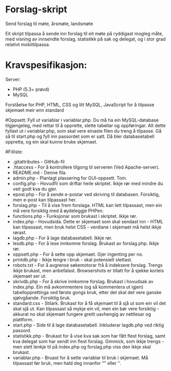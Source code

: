 # Forslag-skript
Send forslag til møte, årsmøte, landsmøte

Eit skript tilpassa å sende inn forslag til eit møte på ryddigast mogleg måte, med visning av innsendte forslag, statistikk på sak og delegat, og i stor grad relativt mobiltilpassa.

# Kravspesifikasjon:
Server:
* PHP (5.3+ prøvd)
* MySQL

Forståelse for PHP, HTML, CSS og litt MySQL, JavaScript for å tilpasse skjemaet meir enn standard

#Oppsett:
Fyll ut variablar i variablar.php. Du må ha ein MySQL-database tilgjengeleg, med rettar til å opprette, slette tabellar og oppføringar. Alt dette fyllast ut i variablar.php, som skal vere einaste filen du treng å tilpasse. Gå så til start.php og fyll inn passordet som er satt. Då bler databasetabell oppretta, og ein skal kunne bruke skjemaet.

#Filliste:
* .gitattributes - GitHub-fil
* .htaccess - For å kontrollere tilgong til serveren (Ved Apache-server).
* README.md - Denne fila.
* admin.php - Planlagt plassering for GUI-oppsett. Tom.
* config.php - Hovudfil som driftar heile skriptet. Ikkje rør med mindre du veit godt kva du gjer.
* epost.php - For å sende e-postar ved skriving til databasen. Forsiktig, men e-post kan tilpassast her.
* forslag.php - Til å vise frem forslaga. HTML kan lett tilpassast, men ein må vere forsiktig med å øydeleggje PHPen.
* functions.php - Funksjonar som brukast i skriptet. Ikkje rør.
* index.php - Hovudsida. Dette er skjemaet som skal sendast inn - HTML kan tilpassast, men bruk helst CSS - verdiane i skjemaet må helst ikkje rørast.
* lagdb.php - For å lage databasetabell. Ikkje rør.
* lesdb.php - For å lese innkomne forslag. Brukast av forslag.php. Ikkje rør.
* oppsett.php - For å sette opp skjemaet. Gjer ingenting per no.
* printdb.php - Ikkje lengre i bruk - skal potensielt slettast.
* robots.txt - For å avgrense søkemotorar frå å indeksere forslag. Trengs ikkje brukast, men anbefalast. Browsershots er tillatt for å sjekke korleis skjemaet ser ut.
* skrivdb.php - For å skrive innkomne forslag. Brukast i hovudsak av index.php. Ein må avkommentere (og så kommentera ut igjen) tabellopprettinga ved første gongs bruk, etter det skal det vere ganske sjølvgåande. Forsiktig bruk.
* standard.css - Stilark. Brukast for å få skjemaet til å sjå ut som ein vil det skal sjå ut. Kan tilpassast så mykje ein vil, men ein bør vere forsiktig - akkurat no skal skjemaet fungere greitt uavhengig av nettlesar og plattform.
* start.php - Side til å lage databasetabell. Inkluderar lagdb.php ved riktig passord.
* statistikk.php - Brukast for å vise kva sak som har fått flest forslag, samt kva delegat som har sendt inn flest forslag. Gimmick, som ikkje trengs - men slett lenkje til på index.php og forslag.php viss den ikkje skal brukast.
* variablar.php - Bruast for å sette variablar til bruk i skjemaet. Må tilpassast før bruk, men hald deg innanfor "" eller ''.
